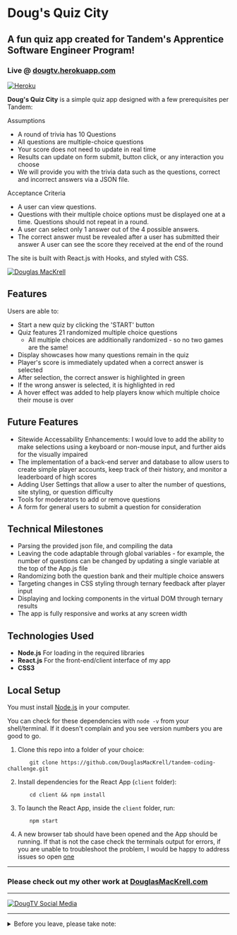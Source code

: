 # Doug's Quiz City

## A fun quiz app created for Tandem's Apprentice Software Engineer Program!

### Live @ [dougtv.herokuapp.com](https://dougtv.herokuapp.com/)

[![Heroku](https://heroku-badge.herokuapp.com/?app=dougtv)](https://dougtv.herokuapp.com/)

**Doug's Quiz City** is a simple quiz app designed with a few prerequisites per Tandem:

Assumptions

* A round of trivia has 10 Questions
* All questions are multiple-choice questions
* Your score does not need to update in real time
* Results can update on form submit, button click, or any interaction you choose
* We will provide you with the trivia data such as the questions, correct and incorrect answers via a JSON file.

Acceptance Criteria

* A user can view questions.
* Questions with their multiple choice options must be displayed one at a time. Questions should not repeat in a round.
* A user can select only 1 answer out of the 4 possible answers.
* The correct answer must be revealed after a user has submitted their answer A user can see the score they received at the end of the round

The site is built with React.js with Hooks, and styled with CSS.

[![Douglas MacKrell](https://www.douglasmackrell.com/Doug-Portfolio-Social.png)](https://dougmackrell.com)

## Features

Users are able to:

* Start a new quiz by clicking the 'START' button
* Quiz features 21 randomized multiple choice questions
  * All multiple choices are additionally randomized - so no two games are the same!
* Display showcases how many questions remain in the quiz
* Player's score is immediately updated when a correct answer is selected
* After selection, the correct answer is highlighted in green
* If the wrong answer is selected, it is highlighted in red
* A hover effect was added to help players know which multiple choice their mouse is over

## Future Features

* Sitewide Accessability Enhancements: I would love to add the ability to make selections using a keyboard or non-mouse input, and further aids for the visually impaired 
* The implementation of a back-end server and database to allow users to create simple player accounts, keep track of their history, and monitor a leaderboard of high scores
* Adding User Settings that allow a user to alter the number of questions, site styling, or question difficulty
* Tools for moderators to add or remove questions
* A form for general users to submit a question for consideration

## Technical Milestones

* Parsing the provided json file, and compiling the data
* Leaving the code adaptable through global variables - for example, the number of questions can be changed by updating a single variable at the top of the App.js file
* Randomizing both the question bank and their multiple choice answers
* Targeting changes in CSS styling through ternary feedback after player input
* Displaying and locking components in the virtual DOM through ternary results
* The app is fully responsive and works at any screen width

## Technologies Used

* **Node.js** For loading in the required libraries
* **React.js** For the front-end/client interface of my app
* **CSS3**

## Local Setup

You must install [Node.js](https://nodejs.org) in your computer.

You can check for these dependencies with `node -v` from your shell/terminal. If it doesn't complain and you see version numbers you are good to go.

1. Clone this repo into a folder of your choice:
```
       git clone https://github.com/DouglasMacKrell/tandem-coding-challenge.git
```

2. Install dependencies for the React App (`client` folder):
```
       cd client && npm install
```

3. To launch the React App, inside the `client` folder, run:
```
       npm start
```

4. A new browser tab should have been opened and the App should be running. If that is not the case check the terminals output for errors, if you are unable to troubleshoot the problem, I would be happy to address issues so open [one](/issues)

---

### Please check out my other work at [DouglasMacKrell.com](https://douglasmackrell.com)

---

[![DougTV Social Media](https://dougtv.herokuapp.com/DougTV-Social.png)](https://dougtv.herokuapp.com)

** **

<details>
    <summary>
        Before you leave, please take note:
    </summary>

You're the best! Thank you for visiting - and for this amazing opportunity!

Please give this project a star and be sure to check out my [YouTube Channel](https://youtube.com/BigMacKrell)!

</details>